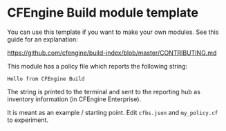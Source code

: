 # CFEngine Build module template

You can use this template if you want to make your own modules.
See this guide for an explanation:

https://github.com/cfengine/build-index/blob/master/CONTRIBUTING.md

This module has a policy file which reports the following string:

```
Hello from CFEngine Build
```

The string is printed to the terminal and sent to the reporting hub as inventory information (in CFEngine Enterprise).

It is meant as an example / starting point.
Edit `cfbs.json` and `my_policy.cf` to experiment.
